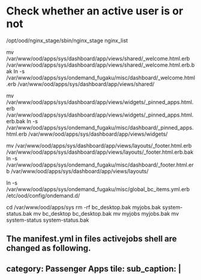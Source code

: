# Check whether an active user is or not
/opt/ood/nginx_stage/sbin/nginx_stage nginx_list

mv /var/www/ood/apps/sys/dashboard/app/views/shared/_welcome.html.erb /var/www/ood/apps/sys/dashboard/app/views/shared/_welcome.html.erb.bak
ln -s /var/www/ood/apps/sys/ondemand_fugaku/misc/dashboard/_welcome.html.erb /var/www/ood/apps/sys/dashboard/app/views/shared/

mv /var/www/ood/apps/sys/dashboard/app/views/widgets/_pinned_apps.html.erb /var/www/ood/apps/sys/dashboard/app/views/widgets/_pinned_apps.html.erb.bak
ln -s /var/www/ood/apps/sys/ondemand_fugaku/misc/dashboard/_pinned_apps.html.erb /var/www/ood/apps/sys/dashboard/app/views/widgets/

mv /var/www/ood/apps/sys/dashboard/app/views/layouts/_footer.html.erb /var/www/ood/apps/sys/dashboard/app/views/layouts/_footer.html.erb.bak
ln -s /var/www/ood/apps/sys/ondemand_fugaku/misc/dashboard/_footer.html.erb /var/www/ood/apps/sys/dashboard/app/views/layouts/

ln -s /var/www/ood/apps/sys/ondemand_fugaku/misc/global_bc_items.yml.erb /etc/ood/config/ondemand.d/

cd /var/www/ood/apps/sys
rm -rf bc_desktop.bak myjobs.bak system-status.bak
mv bc_desktop bc_desktop.bak
mv myjobs myjobs.bak
mv system-status system-status.bak

The manifest.yml in files activejobs shell are changed as following.
---
category: Passenger Apps
tile:
  sub_caption: |
---

